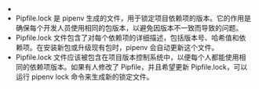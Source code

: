 -
- Pipfile.lock 是 pipenv 生成的文件，用于锁定项目依赖项的版本。它的作用是确保每个开发人员使用相同的包版本，以避免因版本不一致而导致的问题。
- Pipfile.lock 文件包含了对每个依赖项的详细描述，包括版本号、哈希值和依赖项。在安装新包或升级现有包时，pipenv 会自动更新这个文件。
- Pipfile.lock 文件应该被包含在项目版本控制系统中，以便每个人都能使用相同的依赖项版本。如果有人修改了 Pipfile，并且希望更新 Pipfile.lock，可以运行 pipenv lock 命令来生成新的锁定文件。